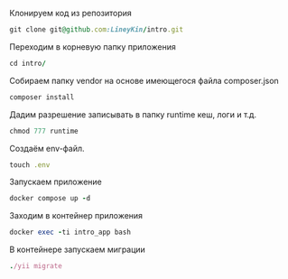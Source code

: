 

Клонируем код из репозитория
```rb
git clone git@github.com:LineyKin/intro.git
```

Переходим в корневую папку приложения
```rb
cd intro/
```

Собираем папку vendor на основе имеющегося файла composer.json
```rb
composer install
```

Дадим разрешение записывать в папку runtime кеш, логи и т.д.
```rb
chmod 777 runtime
```

Создаём env-файл.
```rb
touch .env
```

Запускаем приложение
```rb
docker compose up -d
```
Заходим в контейнер приложения
```rb
docker exec -ti intro_app bash
```

В контейнере запускаем миграции
```rb
./yii migrate
```
